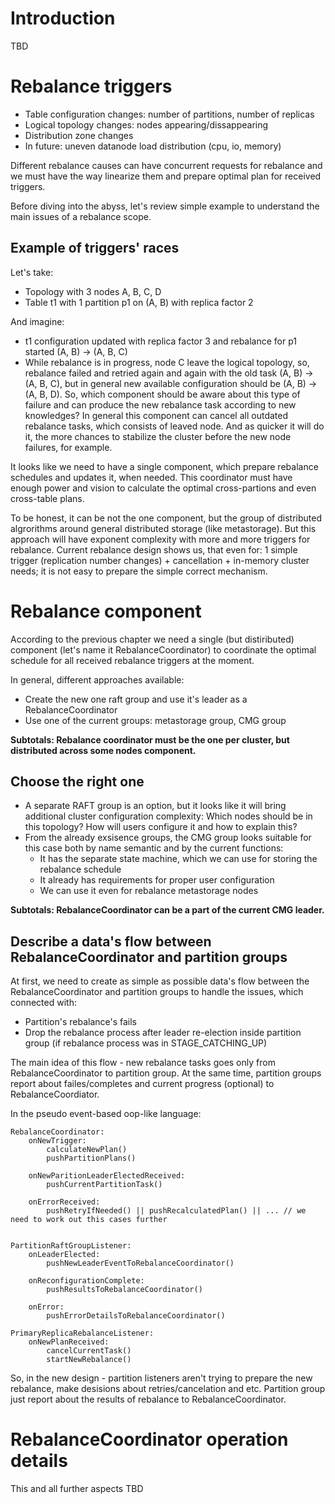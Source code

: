 # Introduction
TBD

# Rebalance triggers
- Table configuration changes: number of partitions, number of replicas
- Logical topology changes: nodes appearing/dissappearing
- Distribution zone changes
- In future: uneven datanode load distribution (cpu, io, memory)

Different rebalance causes can have concurrent requests for rebalance and we must have the way linearize them and prepare optimal plan for received triggers.

Before diving into the abyss, let's review simple example to understand the main issues of a rebalance scope.

## Example of triggers' races

Let's take:
- Topology with 3 nodes A, B, C, D
- Table t1 with 1 partition p1 on (A, B) with replica factor 2

And imagine:
- t1 configuration updated with  replica factor 3 and rebalance for p1 started (A, B) -> (A, B, C)
- While rebalance is in progress, node C leave the logical topology, so, rebalance failed and retried again and again with the old task (A, B) -> (A, B, C), but in general new available configuration should be (A, B) -> (A, B, D). So, which component should be aware about this type of failure and can produce the new rebalance task according to new knowledges? In general this component can cancel all outdated rebalance tasks, which consists of leaved node. And as quicker it will do it, the more chances to stabilize the cluster before the new node failures, for example.

It looks like we need to have a single component, which prepare rebalance schedules and updates it, when needed. This coordinator must have enough power and vision to calculate the optimal cross-partions and even cross-table plans.

To be honest, it can be not the one component, but the group of distributed algrorithms around general distributed storage (like metastorage). But this approach will have exponent complexity with more and more triggers for rebalance. Current rebalance design shows us, that even for: 1 simple trigger (replication number changes) + cancellation + in-memory cluster needs; it is not easy to prepare the simple correct mechanism.

# Rebalance component
According to the previous chapter we need a single (but distiributed) component (let's name it RebalanceCoordinator) to coordinate the optimal schedule for all received rebalance triggers at the moment.

In general, different approaches available:
- Create the new one raft group and use it's leader as a RebalanceCoordinator
- Use one of the current groups: metastorage group, CMG group

**Subtotals: Rebalance coordinator must be the one per cluster, but distributed across some nodes component.**

## Choose the right one
- A separate RAFT group is an option, but it looks like it will bring additional cluster configuration complexity: Which nodes should be in this topology? How will users configure it and how to explain this?
- From the already exsisence groups, the CMG group looks suitable for this case both by name semantic and by the current functions:
    - It has the separate state machine, which we can use for storing the rebalance schedule
    - It already has requirements for proper user configuration
    - We can use it even for rebalance metastorage nodes

**Subtotals: RebalanceCoordinator can be a part of the current CMG leader.**

## Describe a data's flow between RebalanceCoordinator and partition groups
At first, we need to create as simple as possible data's flow between the RebalanceCoordinator and partition groups to handle the issues, which connected with:
- Partition's rebalance's fails
- Drop the rebalance process after leader re-election inside partition group (if rebalance process was in STAGE_CATCHING_UP)

The main idea of this flow - new rebalance tasks goes only from RebalanceCoordinator to partition group. At the same time, partition groups report about failes/completes and current progress (optional) to RebalanceCoordiator.

In the pseudo event-based oop-like language:
```
RebalanceCoordinator:
    onNewTrigger:
        calculateNewPlan()
        pushPartitionPlans()

    onNewParitionLeaderElectedReceived:
        pushCurrentPartitionTask()

    onErrorReceived:
        pushRetryIfNeeded() || pushRecalculatedPlan() || ... // we need to work out this cases further


PartitionRaftGroupListener:
    onLeaderElected:
        pushNewLeaderEventToRebalanceCoordinator()

    onReconfigurationComplete:
        pushResultsToRebalanceCoordinator()

    onError:
        pushErrorDetailsToRebalanceCoordinator()

PrimaryReplicaRebalanceListener:
    onNewPlanReceived:
        cancelCurrentTask()
        startNewRebalance()

```

So, in the new design - partition listeners aren't trying to prepare the new rebalance, make desisions about retries/cancelation and etc. Partition group just report about the results of rebalance to RebalanceCoordinator.

# RebalanceCoordinator operation details
This and all further aspects TBD
